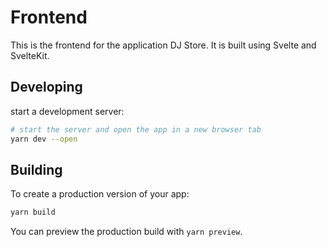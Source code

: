 # Frontend

This is the frontend for the application DJ Store.
It is built using Svelte and SvelteKit.

## Developing

start a development server:

```bash
# start the server and open the app in a new browser tab
yarn dev --open
```

## Building

To create a production version of your app:

```bash
yarn build
```

You can preview the production build with `yarn preview`.
